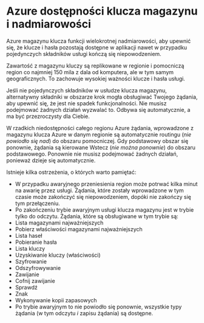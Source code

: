 <properties
    pageTitle="Co należy zrobić w przypadku Azure usługi zakłócenia w pracy, którego dotyczy Azure klucza magazynu | Microsoft Azure"
    description="Dowiedz się, co należy zrobić w przypadku awarii usługi Azure, którego dotyczy Azure klucza magazynu."
    services="key-vault"
    documentationCenter=""
    authors="adamglick"
    manager="mbaldwin"
    editor=""/>

<tags
    ms.service="key-vault"
    ms.workload="key-vault"
    ms.tgt_pltfrm="na"
    ms.devlang="na"
    ms.topic="article"
    ms.date="08/26/2016"
    ms.author="sumedhb;aglick"/>


# <a name="azure-key-vault-availability-and-redundancy"></a>Azure dostępności klucza magazynu i nadmiarowości

Azure magazynu klucza funkcji wielokrotnej nadmiarowości, aby upewnić się, że klucze i hasła pozostają dostępne w aplikacji nawet w przypadku pojedynczych składników usługi kończą się niepowodzeniem.

Zawartość z magazynu kluczy są replikowane w regionie i pomocniczą region co najmniej 150 mila z dala od komputera, ale w tym samym geograficznych. To zachowuje wysokiej ważności klucze i hasła usługi.

Jeśli nie pojedynczych składników w usłudze klucza magazynu, alternatywny składniki w obszarze krok mogła obsługiwać Twojego żądania, aby upewnić się, że jest nie spadek funkcjonalności. Nie musisz podejmować żadnych działań wyzwalać to. Odbywa się automatycznie, a ma być przezroczysty dla Ciebie.

W rzadkich niedostępności całego regionu Azure żądania, wprowadzone z magazynu klucza Azure w danym regionie są automatycznie routingu (*nie powiodło się nad*) do obszaru pomocniczej. Gdy podstawowy obszar się ponownie, żądania są kierowane Wstecz (*nie można ponownie*) do obszaru podstawowego. Ponownie nie musisz podejmować żadnych działań, ponieważ dzieje się automatycznie.

Istnieje kilka ostrzeżenia, o których warto pamiętać:

* W przypadku awaryjnego przeniesienia region może potrwać kilka minut na awarię przez usługi. Żądania, które zostały wprowadzone w tym czasie może zakończyć się niepowodzeniem, dopóki nie zakończy się tym przełączeniu.
* Po zakończeniu trybie awaryjnym usługi klucza magazynu jest w trybie tylko do odczytu. Żądania, które są obsługiwane w tym trybie są:
 * Lista magazynami najważniejszych
 * Pobierz właściwości magazynami najważniejszych
 * Lista haseł
 * Pobieranie hasła
 * Lista kluczy
 * Uzyskiwanie kluczy (właściwości)
 * Szyfrowanie
 * Odszyfrowywanie
 * Zawijanie
 * Cofnij zawijanie
 * Sprawdź
 * Znak
 * Wykonywanie kopii zapasowych
* Po trybie awaryjnym to nie powiodło się ponownie, wszystkie typy żądania (w tym odczytu *i* zapisu żądania) są dostępne.
